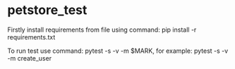 # petstore_test

Firstly install requirements from file using command: pip install -r requirements.txt

To run test use command: pytest  -s -v -m $MARK, for example: pytest  -s -v -m create_user
